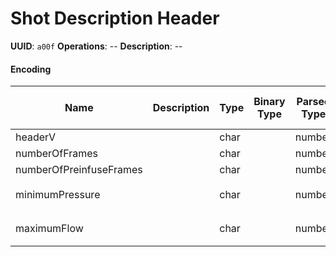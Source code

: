 # Shot Description Header

**UUID**: `a00f`
**Operations**: --
**Description**: --

#### Encoding

| Name                    | Description | Type | Binary Type | Parsed Type | How to Parse  |
| ----------------------- | ----------- | ---- | ----------- | ----------- | ------------- |
| headerV                 |             | char |             | number      |               |
| numberOfFrames          |             | char |             | number      |               |
| numberOfPreinfuseFrames |             | char |             | number      |               |
| minimumPressure         |             | char |             | number      | `v => v / 16` |
| maximumFlow             |             | char |             | number      | `v => v / 16` |
